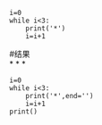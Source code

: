 ```
i=0
while i<3:
    print('*')
    i=i+1
```

 #结果   
*
*
*

```
i=0
while i<3:
    print('*',end='')
    i=i+1
print()
```